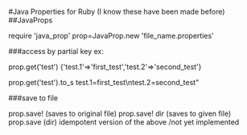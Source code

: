 #Java Properties for Ruby
(I know these have been made before)
##JavaProps
    
require 'java_prop'
prop=JavaProp.new 'file_name.properties'
    
###access by partial key ex:
    
prop.get('test')
{'test.1'=>'first_test','test.2'=>'second_test'}
    
prop.get('test').to_s
test.1=first_test\ntest.2=second_test"
    
###save to file
    
prop.save! (saves to original file)
prop.save! dir (saves to given file)
prop.save (dir) idempotent version of the above /not yet implemented
    
